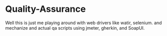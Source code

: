 # Quality-Assurance
Well this is just me playing around with web drivers like watir, selenium. and mechanize and actual qa scripts using jmeter, gherkin, and SoapUI.
